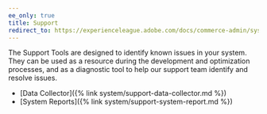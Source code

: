 ```yaml
---
ee_only: true
title: Support
redirect_to: https://experienceleague.adobe.com/docs/commerce-admin/systems/tools/support.html
---
```


The Support Tools are designed to identify known issues in your system. They can be used as a resource during the development and optimization processes, and as a diagnostic tool to help our support team identify and resolve issues.

- [Data Collector]({% link system/support-data-collector.md %})
- [System Reports]({% link system/support-system-report.md %})
